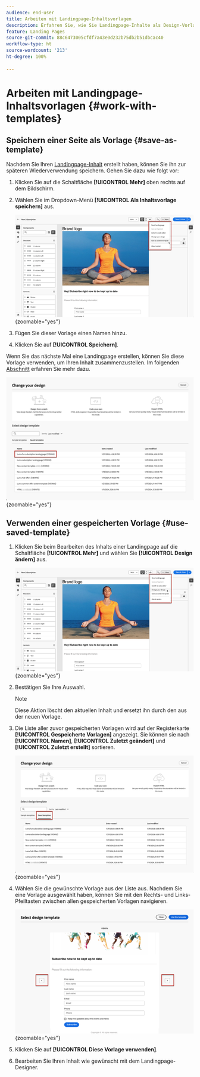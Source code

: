```yaml
---
audience: end-user
title: Arbeiten mit Landingpage-Inhaltsvorlagen
description: Erfahren Sie, wie Sie Landingpage-Inhalte als Design-Vorlage speichern und in Campaign Web wiederverwenden können
feature: Landing Pages
source-git-commit: 88c6473005cfdf7a43e0d232b75db2b51dbcac40
workflow-type: ht
source-wordcount: '213'
ht-degree: 100%

---
```


# Arbeiten mit Landingpage-Inhaltsvorlagen {#work-with-templates}

## Speichern einer Seite als Vorlage {#save-as-template}

Nachdem Sie Ihren [Landingpage-Inhalt](lp-content.md) erstellt haben, können Sie ihn zur späteren Wiederverwendung speichern. Gehen Sie dazu wie folgt vor:

1. Klicken Sie auf die Schaltfläche **[!UICONTROL Mehr]** oben rechts auf dem Bildschirm.

1. Wählen Sie im Dropdown-Menü **[!UICONTROL Als Inhaltsvorlage speichern]** aus.

   ![](assets/lp-save-as-template.png){zoomable=&quot;yes&quot;}

1. Fügen Sie dieser Vorlage einen Namen hinzu.

1. Klicken Sie auf **[!UICONTROL Speichern]**.

Wenn Sie das nächste Mal eine Landingpage erstellen, können Sie diese Vorlage verwenden, um Ihren Inhalt zusammenzustellen. Im folgenden [Abschnitt](#use-saved-template) erfahren Sie mehr dazu.

![](assets/lp-saved-template.png){zoomable=&quot;yes&quot;}

## Verwenden einer gespeicherten Vorlage {#use-saved-template}

<!--Not for GA?-->

1. Klicken Sie beim Bearbeiten des Inhalts einer Landingpage auf die Schaltfläche **[!UICONTROL Mehr]** und wählen Sie **[!UICONTROL Design ändern]** aus.

   ![](assets/lp-change-your-design.png){zoomable=&quot;yes&quot;}

1. Bestätigen Sie Ihre Auswahl.

   >[!NOTE]
   >
   >Diese Aktion löscht den aktuellen Inhalt und ersetzt ihn durch den aus der neuen Vorlage.

1. Die Liste aller zuvor gespeicherten Vorlagen wird auf der Registerkarte **[!UICONTROL Gespeicherte Vorlagen]** angezeigt. Sie können sie nach **[!UICONTROL Namen]**, **[!UICONTROL Zuletzt geändert]** und **[!UICONTROL Zuletzt erstellt]** sortieren.

   ![](assets/lp-saved-templates.png){zoomable=&quot;yes&quot;}

1. Wählen Sie die gewünschte Vorlage aus der Liste aus. Nachdem Sie eine Vorlage ausgewählt haben, können Sie mit den Rechts- und Links-Pfeiltasten zwischen allen gespeicherten Vorlagen navigieren.

   ![](assets/lp-select-saved-template.png){zoomable=&quot;yes&quot;}

1. Klicken Sie auf **[!UICONTROL Diese Vorlage verwenden]**.

1. Bearbeiten Sie Ihren Inhalt wie gewünscht mit dem Landingpage-Designer.

<!--Primary page templates and subpage templates are managed separately, meaning that you cannot use a primary page template to create a subpage, and vice versa. TBC in Web user interface-->
